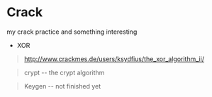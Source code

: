 Crack
=====

my crack practice and something interesting

* XOR 

 > http://www.crackmes.de/users/ksydfius/the_xor_algorithm_ii/ 

 > crypt -- the crypt algorithm

 > Keygen -- not finished yet
